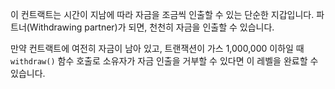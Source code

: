 이 컨트랙트는 시간이 지남에 따라 자금을 조금씩 인출할 수 있는 단순한 지갑입니다.
파트너(Withdrawing partner)가 되면, 천천히 자금을 인출할 수 있습니다. 

만약 컨트랙트에 여전히 자금이 남아 있고, 트랜잭션이 가스 1,000,000 이하일 때 `withdraw()` 함수 호출로 소유자가 자금 인출을 거부할 수 있다면 이 레벨을 완료할 수 있습니다.